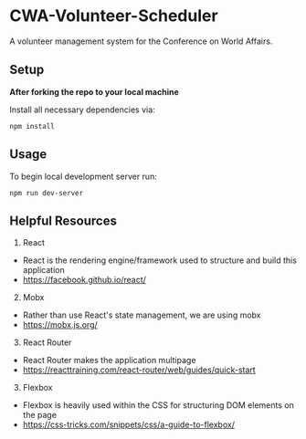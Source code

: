 # CWA-Volunteer-Scheduler

A volunteer management system for the Conference on World Affairs.

## Setup

**After forking the repo to your local machine**

Install all necessary dependencies via:
```
npm install
```
## Usage

To begin local development server run:
```
npm run dev-server
```

## Helpful Resources
1. React
  * React is the rendering engine/framework used to structure and build this application
  * https://facebook.github.io/react/

2. Mobx
  * Rather than use React's state management, we are using mobx
  * https://mobx.js.org/
  
3. React Router
  * React Router makes the application multipage
  * https://reacttraining.com/react-router/web/guides/quick-start
  
3. Flexbox
  * Flexbox is heavily used within the CSS for structuring DOM elements on the page
  * https://css-tricks.com/snippets/css/a-guide-to-flexbox/

